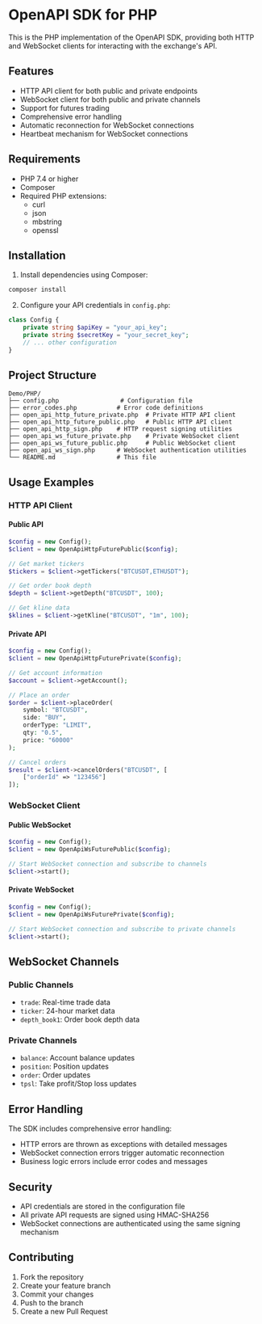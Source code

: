 # OpenAPI SDK for PHP

This is the PHP implementation of the OpenAPI SDK, providing both HTTP and WebSocket clients for interacting with the exchange's API.

## Features

- HTTP API client for both public and private endpoints
- WebSocket client for both public and private channels
- Support for futures trading
- Comprehensive error handling
- Automatic reconnection for WebSocket connections
- Heartbeat mechanism for WebSocket connections

## Requirements

- PHP 7.4 or higher
- Composer
- Required PHP extensions:
  - curl
  - json
  - mbstring
  - openssl

## Installation

1. Install dependencies using Composer:
```bash
composer install
```

2. Configure your API credentials in `config.php`:
```php
class Config {
    private string $apiKey = "your_api_key";
    private string $secretKey = "your_secret_key";
    // ... other configuration
}
```

## Project Structure

```
Demo/PHP/
├── config.php                 # Configuration file
├── error_codes.php           # Error code definitions
├── open_api_http_future_private.php  # Private HTTP API client
├── open_api_http_future_public.php   # Public HTTP API client
├── open_api_http_sign.php    # HTTP request signing utilities
├── open_api_ws_future_private.php    # Private WebSocket client
├── open_api_ws_future_public.php     # Public WebSocket client
├── open_api_ws_sign.php      # WebSocket authentication utilities
└── README.md                 # This file
```

## Usage Examples

### HTTP API Client

#### Public API
```php
$config = new Config();
$client = new OpenApiHttpFuturePublic($config);

// Get market tickers
$tickers = $client->getTickers("BTCUSDT,ETHUSDT");

// Get order book depth
$depth = $client->getDepth("BTCUSDT", 100);

// Get kline data
$klines = $client->getKline("BTCUSDT", "1m", 100);
```

#### Private API
```php
$config = new Config();
$client = new OpenApiHttpFuturePrivate($config);

// Get account information
$account = $client->getAccount();

// Place an order
$order = $client->placeOrder(
    symbol: "BTCUSDT",
    side: "BUY",
    orderType: "LIMIT",
    qty: "0.5",
    price: "60000"
);

// Cancel orders
$result = $client->cancelOrders("BTCUSDT", [
    ["orderId" => "123456"]
]);
```

### WebSocket Client

#### Public WebSocket
```php
$config = new Config();
$client = new OpenApiWsFuturePublic($config);

// Start WebSocket connection and subscribe to channels
$client->start();
```

#### Private WebSocket
```php
$config = new Config();
$client = new OpenApiWsFuturePrivate($config);

// Start WebSocket connection and subscribe to private channels
$client->start();
```

## WebSocket Channels

### Public Channels
- `trade`: Real-time trade data
- `ticker`: 24-hour market data
- `depth_book1`: Order book depth data

### Private Channels
- `balance`: Account balance updates
- `position`: Position updates
- `order`: Order updates
- `tpsl`: Take profit/Stop loss updates

## Error Handling

The SDK includes comprehensive error handling:
- HTTP errors are thrown as exceptions with detailed messages
- WebSocket connection errors trigger automatic reconnection
- Business logic errors include error codes and messages

## Security

- API credentials are stored in the configuration file
- All private API requests are signed using HMAC-SHA256
- WebSocket connections are authenticated using the same signing mechanism

## Contributing

1. Fork the repository
2. Create your feature branch
3. Commit your changes
4. Push to the branch
5. Create a new Pull Request